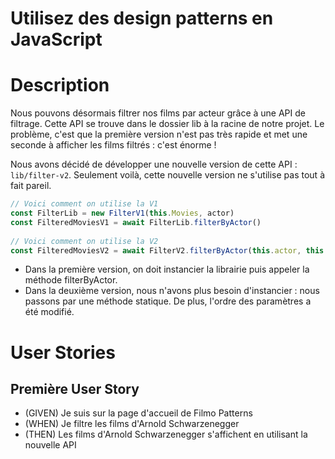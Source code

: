 # Utilisez des design patterns en JavaScript

# Description

Nous pouvons désormais filtrer nos films par acteur grâce à une API de filtrage. Cette API se trouve dans le dossier lib à la racine de notre projet. Le problème, c'est que la première version n'est pas très rapide et met une seconde à afficher les films filtrés : c'est énorme !

Nous avons décidé de développer une nouvelle version de cette API : ``lib/filter-v2``. Seulement voilà, cette nouvelle version ne s'utilise pas tout à fait pareil.

```js
// Voici comment on utilise la V1
const FilterLib = new FilterV1(this.Movies, actor)
const FilteredMoviesV1 = await FilterLib.filterByActor()
 
// Voici comment on utilise la V2
const FilteredMoviesV2 = await FilterV2.filterByActor(this.actor, this.Movies)
```

- Dans la première version, on doit instancier la librairie puis appeler la méthode filterByActor.
- Dans la deuxième version, nous n'avons plus besoin d'instancier : nous passons par une méthode statique. De plus, l'ordre des paramètres a été modifié.

# User Stories
## Première User Story

- (GIVEN) Je suis sur la page d'accueil de Filmo Patterns
- (WHEN) Je filtre les films d'Arnold Schwarzenegger
- (THEN) Les films d'Arnold Schwarzenegger s'affichent en utilisant la nouvelle API
